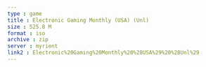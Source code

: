 ```yaml
---
type : game
title : Electronic Gaming Monthly (USA) (Unl)
size : 525.8 M
format : iso
archive : zip
server : myrient
link2 : Electronic%20Gaming%20Monthly%20%28USA%29%20%28Unl%29
---
```

